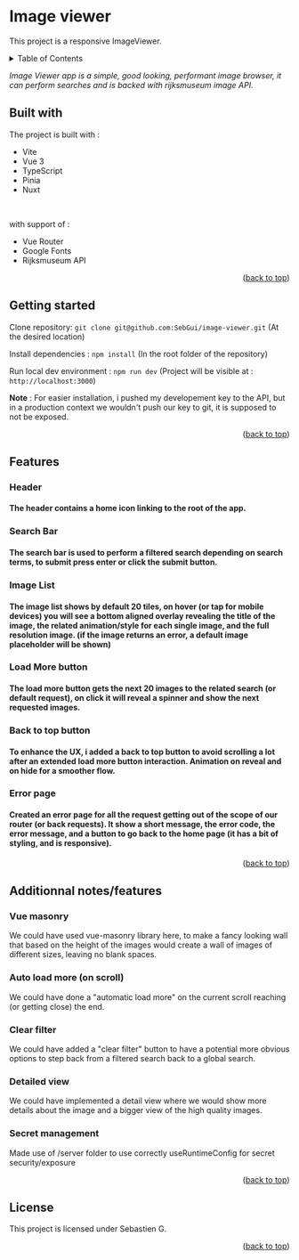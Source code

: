 <!-- Anchor to top -->
<a id="readme-top"></a>
# Image viewer
This project is a responsive ImageViewer.

<details>
  <summary>Table of Contents</summary>
  <ul>
    <li><a href="#builtwith">Built with</a></li>
    <li><a href="#getting-started">Getting started</a></li>
    <li><a href="#features">Features</a></li>
    <li><a href="#additional-notes">Additional notes</a></li>
    <li><a href="#license">License</a></li>
  </ul>
</details>

*Image Viewer app is a simple, good looking, performant image browser, it can perform searches and is backed with rijksmuseum image API.*

<a id="builtwith"></a>
## Built with
The project is built with : 
- Vite
- Vue 3
- TypeScript
- Pinia
- Nuxt
<br/>

with support of :
- Vue Router
- Google Fonts
- Rijksmuseum API

<p style="text-align:right">(<a href="#readme-top">back to top</a>)</p>

<a id="getting-started"></a>
## Getting started

Clone repository:
```git clone git@github.com:SebGui/image-viewer.git```
(At the desired location)

Install dependencies :
```npm install```
(In the root folder of the repository)

Run local dev environment :
```npm run dev```
(Project will be visible at :  `http://localhost:3000`)

**Note** : For easier installation, i pushed my developement key to the API, but in a production context we wouldn't push our key to git, it is supposed to not be exposed.

<p style="text-align:right">(<a href="#readme-top">back to top</a>)</p>

<a id="features"></a>
## Features

### Header
#### The header contains a home icon linking to the root of the app.

### Search Bar
#### The search bar is used to perform a filtered search depending on search terms, to submit press enter or click the submit button.

### Image List
#### The image list shows by default 20 tiles, on hover (or tap for mobile devices) you will see a bottom aligned overlay revealing the title of the image, the related animation/style for each single image, and the full resolution image. (if the image returns an error, a default image placeholder will be shown)

### Load More button
#### The load more button gets the next 20 images to the related search (or default request), on click it will reveal a spinner and show the next requested images.

### Back to top button
#### To enhance the UX, i added a back to top button to avoid scrolling a lot after an extended load more button interaction. Animation on reveal and on hide for a smoother flow.

### Error page
#### Created an error page for all the request getting out of the scope of our router (or back requests). It show a short message, the error code, the error message, and a button to go back to the home page (it has a bit of styling, and is responsive).

<p style="text-align:right">(<a href="#readme-top">back to top</a>)</p>


<a id="additional-notes"></a>
## Additionnal notes/features

### Vue masonry
We could have used vue-masonry library here, to make a fancy looking wall that based on the height of the images would create a wall of images of different sizes, leaving no blank spaces. 

### Auto load more (on scroll)
We could have done a "automatic load more" on the current scroll reaching (or getting close) the end.

### Clear filter
We could have added a "clear filter" button to have a potential more obvious options to step back from a filtered search back to a global search.

### Detailed view
We could have implemented a detail view where we would show more details about the image and a bigger view of the high quality images.

### Secret management
Made use of /server folder to use correctly useRuntimeConfig for secret security/exposure


<p style="text-align:right">(<a href="#readme-top">back to top</a>)</p>

<a id="license"></a>
## License
This project is licensed under Sebastien G.

<p style="text-align:right">(<a href="#readme-top">back to top</a>)</p>
